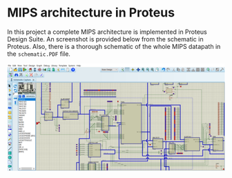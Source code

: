 
# MIPS architecture in Proteus


In this project a complete MIPS architecture is implemented in Proteus Design Suite. An screenshot is provided below from the schematic in Proteus. Also, there is a thorough schematic of the whole MIPS datapath in the `schematic.PDF` file. 


  
  ![alt text](https://raw.githubusercontent.com/amir-ghz/MIPS-architecture-in-Proteus/main/Screenshot.PNG)
